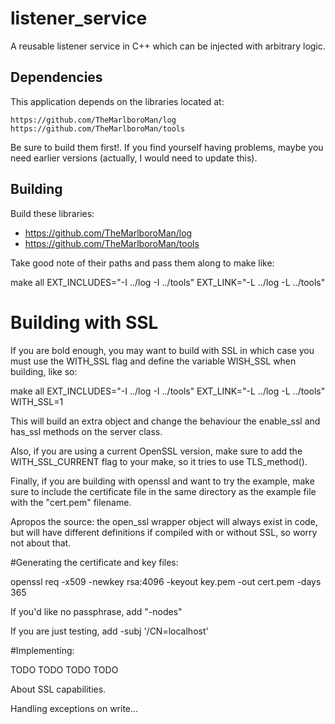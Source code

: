 # listener_service

A reusable listener service in C++ which can be injected with arbitrary logic.

## Dependencies

This application depends on the libraries located at:

	https://github.com/TheMarlboroMan/log
	https://github.com/TheMarlboroMan/tools 

Be sure to build them first!. If you find yourself having problems, maybe you need earlier versions (actually, I would need to update this).

## Building

Build these libraries:

- https://github.com/TheMarlboroMan/log
- https://github.com/TheMarlboroMan/tools 

Take good note of their paths and pass them along to make like:

make all EXT_INCLUDES="-I ../log -I ../tools" EXT_LINK="-L ../log -L ../tools"

# Building with SSL

If you are bold enough, you may want to build with SSL in which case you must
use the WITH_SSL flag and define the variable WISH_SSL when building, like so:

make all EXT_INCLUDES="-I ../log -I ../tools" EXT_LINK="-L ../log -L ../tools" WITH_SSL=1

This will build an extra object and change the behaviour the enable_ssl and 
has_ssl methods on the server class.

Also, if you are using a current OpenSSL version, make sure to add the WITH_SSL_CURRENT
flag to your make, so it tries to use TLS_method().

Finally, if you are building with openssl and want to try the example, make sure
to include the certificate file in the same directory as the example file
with the "cert.pem" filename.

Apropos the source: the open_ssl wrapper object will always exist in code, but
will have different definitions if compiled with or without SSL, so worry not
about that.

#Generating the certificate and key files:

openssl req -x509 -newkey rsa:4096 -keyout key.pem -out cert.pem -days 365

If you'd like no passphrase, add "-nodes"

If you are just testing, add -subj '/CN=localhost'

#Implementing:

TODO TODO TODO TODO

About SSL capabilities.

Handling exceptions on write...
